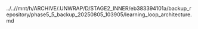 ../..//mnt/h/ARCHIVE/.UNWRAP/D/STAGE2_INNER/eb383394101a/backup_repository/phase5_5_backup_20250805_103905/learning_loop_architecture.md